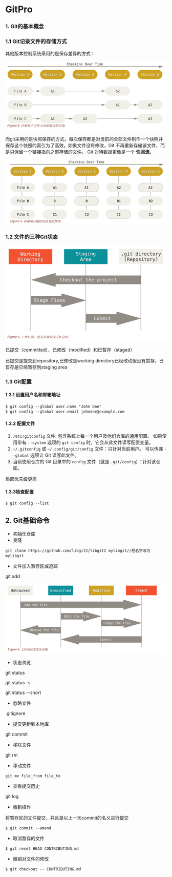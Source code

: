 # GitPro

### 1. Git的基本概念

### 1.1 Git记录文件的存储方式

其他版本控制系统采用的是保存差异的方式：

![image-20201130174822546](阅读GitPro.assets/image-20201130174822546.png)

而git采用的是快照保存的方式，每次保存都是对当前的全部文件制作一个快照并保存这个快照的索引为了高效，如果文件没有修改，Git 不再重新存储该文件，而是只保留一个链接指向之前存储的文件。 Git 对待数据更像是一个 **快照流**。

![image-20201130175003349](阅读GitPro.assets/image-20201130175003349.png)

### 1.2 文件的三种Git状态

![image-20201130175730748](阅读GitPro.assets/image-20201130175730748.png)

已提交（committed）、已修改（modified）和已暂存（staged）

已提交是提交到repository,已修改是working directory已经改动但没有暂存，已暂存是已经暂存到staging area

### 1.3 Git配置

#### 1.3.1 设置用户名和邮箱地址

```console
$ git config --global user.name "John Doe"
$ git config --global user.email johndoe@example.com
```

#### 1.3.2 配置文件

1. `/etc/gitconfig` 文件: 包含系统上每一个用户及他们仓库的通用配置。 如果使用带有 `--system` 选项的 `git config` 时，它会从此文件读写配置变量。
2. `~/.gitconfig` 或 `~/.config/git/config` 文件：只针对当前用户。 可以传递 `--global` 选项让 Git 读写此文件。
3. 当前使用仓库的 Git 目录中的 `config` 文件（就是 `.git/config`）：针对该仓库。

局部优先级更高

#### 1.3.3检查配置

```console
$ git config --list
```

## 2. Git基础命令

* 初始化仓库
* 克隆

```console
git clone https://github.com/libgit2/libgit2 mylibgit//把名字改为mylibgit
```

* 文件加入暂存区或追踪

git add

![image-20201130181238833](阅读GitPro.assets/image-20201130181238833.png)

* 状态浏览

git status

git status -s

git status --short

* 忽略文件

.gitignore

* 提交更新到本地库

git commit

* 移除文件

git rm

* 移动文件

```console
git mv file_from file_to
```

* 查看提交历史

git log

*  撤销操作

将暂存区的文件提交，并且是以上一次commit的名义进行提交

```console
$ git commit --amend
```

* 取消暂存的文件

```console
$ git reset HEAD CONTRIBUTING.md
```

* 撤销对文件的修改

```console
$ git checkout -- CONTRIBUTING.md
```

